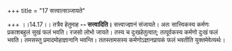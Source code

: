 +++
title = "17 सत्त्वात्सञ्जायते"

+++
।।14.17।। तत्रैव हेतुमाह **-- सत्त्वादिति।** सत्त्वाज्ज्ञानं संजायते।
अतः सात्त्विकस्य कर्मणः प्रकाशबहुलं सुखं फलं भवति। रजसो लोभो जायते। तस्य
च दुःखहेतुत्वात्; तत्पूर्वकस्य कर्मणो दुःखं फलं भवति। तमसस्तु
प्रमादमोहाज्ञानानि भवन्ति। ततस्तामसस्य कर्मणोऽज्ञानप्रापकं फलं भवतीति
युक्तमेवेत्यर्थः।
